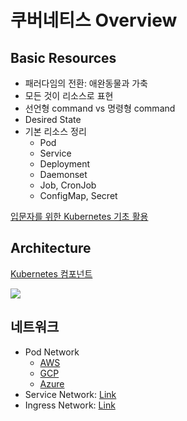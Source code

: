 # 쿠버네티스 Overview

## Basic Resources

- 패러다임의 전환: 애완동물과 가축
- 모든 것이 리소스로 표현
- 선언형 command vs 명령형 command
- Desired State
- 기본 리소스 정리
    - Pod
    - Service
    - Deployment
    - Daemonset
    - Job, CronJob
    - ConfigMap, Secret

[입문자를 위한 Kubernetes 기초 활용](https://codepresso.kr/course/3)

## Architecture

[Kubernetes 컴포넌트](https://kubernetes.io/docs/concepts/overview/components/)

![](https://d33wubrfki0l68.cloudfront.net/2475489eaf20163ec0f54ddc1d92aa8d4c87c96b/e7c81/images/docs/components-of-kubernetes.svg)

## 네트워크

- Pod Network
    - [AWS](https://www.youtube.com/watch?v=J1VbZR7j4sI)
    - [GCP](https://www.youtube.com/watch?v=sDsWmdMniNs)
    - [Azure](https://www.youtube.com/watch?v=JyLtg_SJ1lo)
- Service Network: [Link](https://www.youtube.com/watch?v=NFApeJRXos4)
- Ingress Network: [Link](https://www.youtube.com/watch?v=40VfZ_nIFWI)

